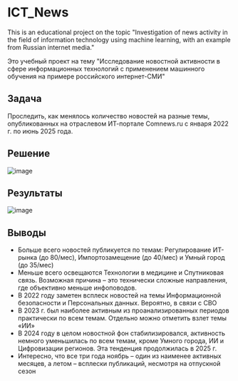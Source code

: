 # ICT_News
This is an educational project on the topic "Investigation of news activity in the field of information technology using machine learning, with an example from Russian internet media."

Это учебный проект на тему "Исследование новостной активности в сфере информационных технологий с применением машинного обучения на примере российского интернет-СМИ"

## Задача
Проследить, как менялось количество новостей на разные темы, опубликованных на отраслевом ИТ-портале Comnews.ru с января 2022 г. по июнь 2025 года.


## Решение

![image](https://github.com/user-attachments/assets/24eaee35-16be-41d2-9054-ab2d0c07fc30)


## Результаты

![image](https://github.com/user-attachments/assets/82e05dde-d527-4f4a-9fce-bffdec712e0b)

## Выводы

- Больше всего новостей публикуется по темам: Регулирование ИТ-рынка (до 80/мес), Импортозамещение (до 40/мес) и Умный город (до 35/мес)
- Меньше всего освещаются Технологии в медицине и Спутниковая связь. Возможная причина – это технически сложные направления, где объективно меньше инфоповодов.
- В 2022 году заметен всплеск новостей на темы Информационной безопасности и Персональных данных. Вероятно, в связи с СВО
- В 2023 г. был наиболее активным из проанализированных периодов практически по всем темам. Отдельно можно отметить взлет темы «ИИ»
- В 2024 году в целом новостной фон стабилизировался, активность немного уменьшилась по всем темам, кроме Умного города, ИИ и Цифровизации регионов. Эта тенденция продолжилась в 2025 г.
- Интересно, что все три года ноябрь – один из наименее активных месяцев, а летом – всплески публикаций, несмотря на отпускной сезон




